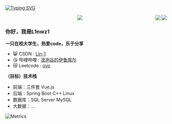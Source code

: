 [![Typing SVG](https://readme-typing-svg.herokuapp.com?pause=500&lines=Hi+there+%F0%9F%91%8B;I'm+L1nwz1)](https://git.io/typing-svg)

<img align="right" src="https://github-readme-stats.vercel.app/api?username=L1nwz1&theme=prussian&show_icons=true&count_private=true&hide=contribs,issues" />

<img align="right" src="https://github-readme-stats.vercel.app/api/top-langs/?username=L1nwz1&layout=compact&theme=algolia&hide=html,css,JavaScript" />

<div align="center"> <img src="https://visitor-badge.glitch.me/badge?page_id=L1nwz1" /> </div>

### 你好，我是L1nwz1
**一只在校大学生，热爱code，乐于分享**

<!--
![](https://visitor-badge.glitch.me/badge?page_id=L1nwz1.readme)
-->

- :smile_cat:  CSDN : [Lin-1](https://blog.csdn.net/Linwz1?spm=1000.2115.3001.5343)
- :kissing_heart:  哔哩哔哩 : [凛冽谷的伊鲁席尔](https://b23.tv/sDI6qfD)
- :crying_cat_face:  Leetcode : [ovo](https://leetcode.cn/u/l1nwz1/)

**（目标）技术栈**
- 前端：三件套 Vue.js
- 后端：Spring Boot C++ Linux
- 数据库：SQL Server MySQL
- 大数据：...

![Metrics](https://metrics.lecoq.io/L1nwz1?template=classic&base=header%2C%20activity%2C%20community%2C%20repositories%2C%20metadata&base.indepth=false&base.hireable=false&base.skip=false&config.timezone=Asia%2FShanghai)
